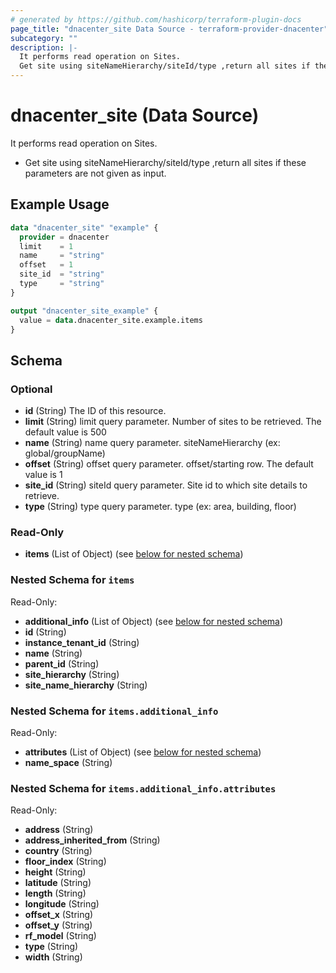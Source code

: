 ```yaml
---
# generated by https://github.com/hashicorp/terraform-plugin-docs
page_title: "dnacenter_site Data Source - terraform-provider-dnacenter"
subcategory: ""
description: |-
  It performs read operation on Sites.
  Get site using siteNameHierarchy/siteId/type ,return all sites if these parameters are not given as input.
---
```


# dnacenter_site (Data Source)

It performs read operation on Sites.

- Get site using siteNameHierarchy/siteId/type ,return all sites if these parameters are not given as input.

## Example Usage

```terraform
data "dnacenter_site" "example" {
  provider = dnacenter
  limit    = 1
  name     = "string"
  offset   = 1
  site_id  = "string"
  type     = "string"
}

output "dnacenter_site_example" {
  value = data.dnacenter_site.example.items
}
```

<!-- schema generated by tfplugindocs -->
## Schema

### Optional

- **id** (String) The ID of this resource.
- **limit** (String) limit query parameter. Number of sites to be retrieved. The default value is 500
- **name** (String) name query parameter. siteNameHierarchy (ex: global/groupName)
- **offset** (String) offset query parameter. offset/starting row. The default value is 1
- **site_id** (String) siteId query parameter. Site id to which site details to retrieve.
- **type** (String) type query parameter. type (ex: area, building, floor)

### Read-Only

- **items** (List of Object) (see [below for nested schema](#nestedatt--items))

<a id="nestedatt--items"></a>
### Nested Schema for `items`

Read-Only:

- **additional_info** (List of Object) (see [below for nested schema](#nestedobjatt--items--additional_info))
- **id** (String)
- **instance_tenant_id** (String)
- **name** (String)
- **parent_id** (String)
- **site_hierarchy** (String)
- **site_name_hierarchy** (String)

<a id="nestedobjatt--items--additional_info"></a>
### Nested Schema for `items.additional_info`

Read-Only:

- **attributes** (List of Object) (see [below for nested schema](#nestedobjatt--items--additional_info--attributes))
- **name_space** (String)

<a id="nestedobjatt--items--additional_info--attributes"></a>
### Nested Schema for `items.additional_info.attributes`

Read-Only:

- **address** (String)
- **address_inherited_from** (String)
- **country** (String)
- **floor_index** (String)
- **height** (String)
- **latitude** (String)
- **length** (String)
- **longitude** (String)
- **offset_x** (String)
- **offset_y** (String)
- **rf_model** (String)
- **type** (String)
- **width** (String)


